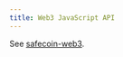```yaml
---
title: Web3 JavaScript API
---
```


See [safecoin-web3](https://solana-labs.github.io/safecoin-web3.js/).

